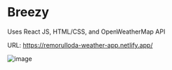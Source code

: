 # Breezy
Uses React JS, HTML/CSS, and OpenWeatherMap API

URL: https://remorulloda-weather-app.netlify.app/

![image](https://github.com/user-attachments/assets/2236f548-cf66-445b-b21d-68b1b3e6ff96)
